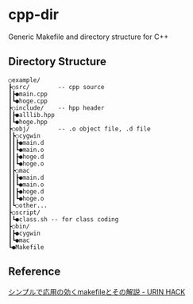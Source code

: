 # cpp-dir
Generic Makefile and directory structure for C++

## Directory Structure

```
○example/
┣○src/        -- cpp source
┃┣●main.cpp
┃┗●hoge.cpp
┣○include/    -- hpp header
┃┣●alllib.hpp
┃┗●hoge.hpp
┣○obj/        -- .o object file, .d file
┃┣○cygwin
┃┃┣●main.d
┃┃┗●main.o
┃┃┣●hoge.d
┃┃┗●hoge.o
┃┣○mac
┃┃┣●main.d
┃┃┗●main.o
┃┃┣●hoge.d
┃┃┗●hoge.o
┃┗○other...
┣○script/
┃┗●class.sh -- for class coding
┣○bin/
┃┣●cygwin
┃┗●mac
┗●Makefile
```

## Reference

[シンプルで応用の効くmakefileとその解説 - URIN HACK](http://urin.github.io/posts/2013/simple-makefile-for-clang/)
